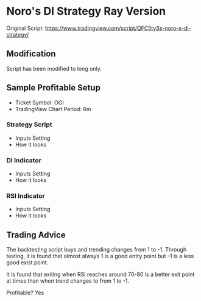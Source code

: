 # Noro's DI Strategy Ray Version 

Original Script: https://www.tradingview.com/script/QFC5tySs-noro-s-di-strategy/

## Modification

Script has been modified to long only. 

## Sample Profitable Setup

* Ticket Symbol: OGI
* TradingView Chart Period: 6m 

### Strategy Script

* Inputs Setting
* How it looks


### DI Indicator 

* Inputs Setting
* How it looks


### RSI Indicator

* Inputs Setting 
* How it looks 


## Trading Advice 

The backtesting script buys and trending changes from 1 to -1. Through testing, it is found that almost always 1 is a 
good entry point but -1 is a less good exist point. 

It is found that exiting when RSI reaches around 70-80 is a better exit point at times than when trend changes to from 1 to -1. 



Profitable? Yes
